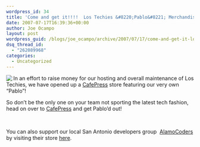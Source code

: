 ```yaml
---
wordpress_id: 34
title: 'Come and get it!!!!  Los Techies &#8220;Pablo&#8221; Merchandise!'
date: 2007-07-17T16:39:36+00:00
author: Joe Ocampo
layout: post
wordpress_guid: /blogs/joe_ocampo/archive/2007/07/17/come-and-get-it-los-techies-quot-pablo-quot-merchandise.aspx
dsq_thread_id:
  - "262089968"
categories:
  - Uncategorized
---
```

<img src="http://www.lostechies.com/sitefiles/1000/Pablo.png" align="left" />

In an effort to raise money for our hosting and overall maintenance of Los Techies, we have opened up a <a href="https://www.cafepress.com/lostechies" target="_blank">CafePress</a> store featuring our very own &#8220;Pablo&#8221;! 

So don&#8217;t be the only one on your team not sporting the latest tech fashion, head on over to <a href="https://www.cafepress.com/lostechies" target="_blank">CafePress</a> and get Pablo&#8217;d out! 

&nbsp;

You can also support our local&nbsp;San Antonio developers group &nbsp;<a href="http://www.alamocoders.net/" target="_blank">AlamoCoders</a> by visiting their store <a href="http://www.cafepress.com/alamocoders" target="_blank">here</a>.